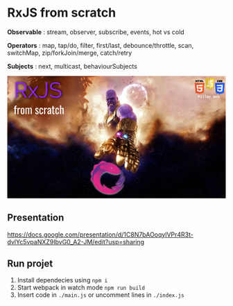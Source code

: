 # RxJS from scratch

**Observable** : stream, observer, subscribe, events, hot vs cold

**Operators** : map, tap/do, filter, first/last, debounce/throttle, scan, 
switchMap, zip/forkJoin/merge, catch/retry

**Subjects** : next, multicast, behaviourSubjects

![RxJS from scratch](./assets/rxjs.png)

## Presentation
https://docs.google.com/presentation/d/1C8N7bAOoqylVPr4R3t-dvlYc5vpaNXZ9IbvG0_A2-JM/edit?usp=sharing

## Run projet
1. Install dependecies using `npm i`
2. Start webpack in watch mode `npm run build`
3. Insert code in `./main.js` or uncomment lines in `./index.js`